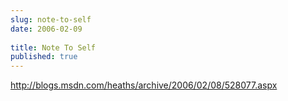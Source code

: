 ```yaml
---
slug: note-to-self
date: 2006-02-09
 
title: Note To Self
published: true
---
```

<a href="http://blogs.msdn.com/heaths/archive/2006/02/08/528077.aspx">http://blogs.msdn.com/heaths/archive/2006/02/08/528077.aspx</a><div class="blogger-post-footer"><img class="posterous_download_image" src="https://blogger.googleusercontent.com/tracker/8109338-113947966190816772?l=www.kinlan.co.uk%2Findex.html" height="1" alt="" width="1" /></div>

